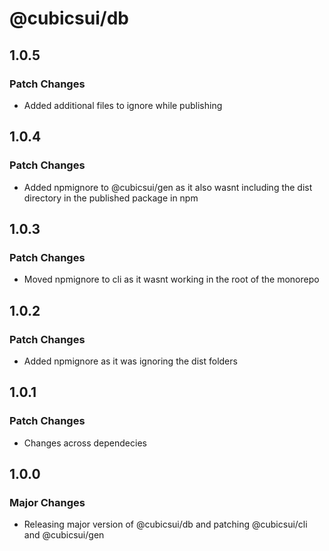# @cubicsui/db

## 1.0.5

### Patch Changes

- Added additional files to ignore while publishing

## 1.0.4

### Patch Changes

- Added npmignore to @cubicsui/gen as it also wasnt including the dist directory in the published package in npm

## 1.0.3

### Patch Changes

- Moved npmignore to cli as it wasnt working in the root of the monorepo

## 1.0.2

### Patch Changes

- Added npmignore as it was ignoring the dist folders

## 1.0.1

### Patch Changes

- Changes across dependecies

## 1.0.0

### Major Changes

- Releasing major version of @cubicsui/db and patching @cubicsui/cli and @cubicsui/gen
